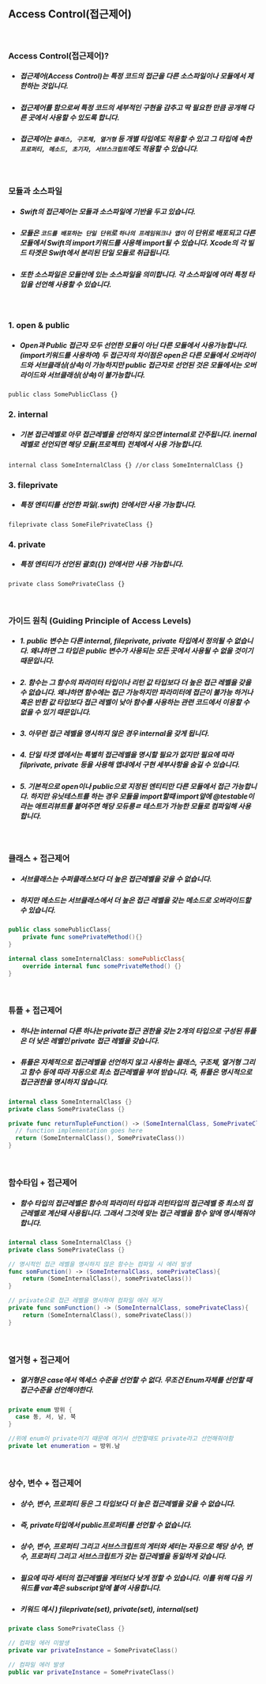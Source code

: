 ## Access Control(접근제어)

<br>

### Access Control(접근제어)?
- ##### 접근제어(Access Control)는 특정 코드의 접근을 다른 소스파일이나 모듈에서 제한하는 것입니다. 
- ##### 접근제어를 함으로써 특정 코드의 세부적인 구현을 감추고 딱 필요한 만큼 공개해 다른 곳에서 사용할 수 있도록 합니다.
- ##### 접근제어는 `클래스, 구조체, 열거형` 등 개별 타입에도 적용할 수 있고 그 타입에 속한 `프로퍼티, 메소드, 초기자, 서브스크립트`에도 적용할 수 있습니다.

<br>

### 모듈과 소스파일
- ##### Swift의 접근제어는 모듈과 소스파일에 기반을 두고 있습니다. 
- ##### 모듈은 `코드를 배포하는 단일 단위`로 `하나의 프레임워크나 앱이` 이 단위로 배포되고 다른 모듈에서 Swift의 import키워드를 사용해 import될 수 있습니다. Xcode의 각 빌드 타겟은 Swift에서 분리된 단일 모듈로 취급됩니다. 
- ##### 또한 소스파일은 모듈안에 있는 소스파일을 의미합니다. 각 소스파일에 여러 특정 타입을 선언해 사용할 수 있습니다.

<br>

### 1. open & public
- ##### Open과 Public 접근자 모두 선언한 모듈이 아닌 다른 모듈에서 사용가능합니다.(import키워드를 사용하여) 두 접근자의 차이점은 open은 다른 모듈에서 오버라이드와 서브클래싱(상속)이 가능하지만 public 접근자로 선언된 것은 모듈에서는 오버라이드와 서브클래싱(상속)이 불가능합니다.
`public class SomePublicClass {}`

### 2. internal
- ##### 기본 접근레벨로 아무 접근레벨을 선언하지 않으면 internal로 간주됩니다. inernal레벨로 선언되면 해당 모듈(프로젝트) 전체에서 사용 가능합니다.
`internal class SomeInternalClass {} //or`
`class SomeInternalClass {}`

### 3. fileprivate
- ##### 특정 엔티티를 선언한 파일(.swift) 안에서만 사용 가능합니다.
`fileprivate class SomeFilePrivateClass {}`

### 4. private
- ##### 특정 엔티티가 선언된 괄호({}) 안에서만 사용 가능합니다.
`private class SomePrivateClass {}`

<br>

### 가이드 원칙 (Guiding Principle of Access Levels)
- ##### 1. public 변수는 다른 internal, fileprivate, private 타입에서 정의될 수 없습니다. 왜냐하면 그 타입은 public 변수가 사용되는 모든 곳에서 사용될 수 없을 것이기 때문입니다.
- ##### 2. 함수는 그 함수의 파라미터 타입이나 리턴 값 타입보다 더 높은 접근 레벨을 갖을 수 없습니다. 왜냐하면 함수에는 접근 가능하지만 파라미터에 접근이 불가능 하거나 혹은 반환 값 타입보다 접근 레벨이 낮아 함수를 사용하는 관련 코드에서 이용할 수 없을 수 있기 때문입니다.
- ##### 3. 아무런 접근 레벨을 명시하지 않은 경우 internal을 갖게 됩니다.
- ##### 4. 단일 타겟 앱에서는 특별히 접근레벨을 명시할 필요가 없지만 필요에 따라 filprivate, private 등을 사용해 앱내에서 구현 세부사항을 숨길 수 있습니다.
- ##### 5. 기본적으로 open이나 public으로 지정된 엔티티만 다른 모듈에서 접근 가능합니다. 하지만 유닛테스트를 하는 경우 모듈을 import할때 import앞에 @testable이라는 애트리뷰트를 붙여주면 해당 모듀릉ㄹ 테스트가 가능한 모듈로 컴파일해 사용합니다.

<br>

### 클래스 + 접근제어
- ##### 서브클래스는 수퍼클래스보다 더 높은 접근레벨을 갖을 수 없습니다.
- ##### 하지만 메소드는 서브클래스에서 더 높은 접근 레벨을 갖는 메소드로 오버라이드할 수 있습니다.
```Swift
public class somePublicClass{
    private func somePrivateMethod(){}
}

internal class someInternalClass: somePublicClass{
    override internal func somePrivateMethod() {}
}
```

<br>

### 튜플 + 접근제어
- ##### 하나는 internal 다른 하나는 private접근 권한을 갖는 2개의 타입으로 구성된 튜플은 더 낮은 레벨인 private 접근 레벨을 갖습니다.
- ##### 튜플은 자체적으로 접근레벨을 선언하지 않고 사용하는 클래스, 구조체, 열거형 그리고 함수 등에 따라 자동으로 최소 접근레벨을 부여 받습니다. 즉, 튜플은 명시적으로 접근권한을 명시하지 않습니다.
```Swift
internal class SomeInternalClass {}
private class SomePrivateClass {}

private func returnTupleFunction() -> (SomeInternalClass, SomePrivateClass) { //튜플이 가장 제한적인 엑세스인 private로 설정됨, 그래서 이 함수도 private으로 선언해야함.
  // function implementation goes here
  return (SomeInternalClass(), SomePrivateClass())
}
```

<br>

### 함수타입 + 접근제어
- ##### 함수 타입의 접근레벨은 함수의 파라미터 타입과 리턴타입의 접근레벨 중 최소의 접근레벨로 계산돼 사용됩니다. 그래서 그것에 맞는 접근 레벨을 함수 앞에 명시해줘야 합니다.
```Swift
internal class SomeInternalClass {}
private class SomePrivateClass {}

// 명시적인 접근 레벨을 명시하지 않은 함수는 컴파일 시 에러 발생
func somFunction() -> (SomeInternalClass, somePrivateClass){
    return (SomeInternalClass(), somePrivateClass())
}

// private으로 접근 레벨을 명시하여 컴파일 에러 제거
private func somFunction() -> (SomeInternalClass, somePrivateClass){
    return (SomeInternalClass(), somePrivateClass())
}
```

<br>

### 열거형 + 접근제어
- ##### 열거형은 case에서 엑세스 수준을 선언할 수 없다. 무조건 Enum자체를 선언할 때 접근수준을 선언해야한다.
```Swift
private enum 방위 {
  case 동, 서, 남, 북
}

//위에 enum이 private이기 때문에 여기서 선언할때도 private라고 선언해줘야함
private let enumeration = 방위.남 
```

<br>

### 상수, 변수 + 접근제어
- ##### 상수, 변수, 프로퍼티 등은 그 타입보다 더 높은 접근레벨을 갖을 수 없습니다.
- ##### 즉, private타입에서 public프로퍼티를 선언할 수 없습니다.
- ##### 상수, 변수, 프로퍼티 그리고 서브스크립트의 게터와 세터는 자동으로 해당 상수, 변수, 프로퍼티 그리고 서브스크립트가 갖는 접근레벨을 동일하게 갖습니다. 
- ##### 필요에 따라 세터의 접근레벨을 게터보다 낮게 정할 수 있습니다. 이를 위해 다음 키워드를 var혹은 subscript앞에 붙여 사용합니다. 
- ##### 키워드 예시 ) fileprivate(set), private(set), internal(set)
```Swift
private class SomePrivateClass {}

// 컴파일 에러 미발생
private var privateInstance = SomePrivateClass()

// 컴파일 에러 발생
public var privateInstance = SomePrivateClass()
```


